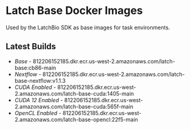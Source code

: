 # Latch Base Docker Images

Used by the LatchBio SDK as base images for task environments.

## Latest Builds

- _Base_ - 812206152185.dkr.ecr.us-west-2.amazonaws.com/latch-base:cb86-main
- _Nextflow_ - 812206152185.dkr.ecr.us-west-2.amazonaws.com/latch-base-nextflow:v1.1.3
- _CUDA Enabled_ - 812206152185.dkr.ecr.us-west-2.amazonaws.com/latch-base-cuda:1405-main
- _CUDA 12 Enabled_ - 812206152185.dkr.ecr.us-west-2.amazonaws.com/latch-base-cuda:565f-main
- _OpenCL Enabled_ - 812206152185.dkr.ecr.us-west-2.amazonaws.com/latch-base-opencl:22f5-main
